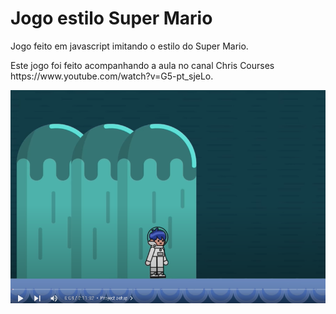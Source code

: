 # Jogo estilo Super Mario

<p>
    Jogo feito em javascript imitando o estilo do Super Mario.
</p>

<p>
    Este jogo foi feito acompanhando a aula no canal Chris Courses https://www.youtube.com/watch?v=G5-pt_sjeLo.
</p>

<img src="./img/thumb.png" />